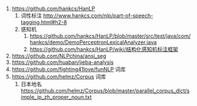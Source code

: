 

1. https://github.com/hankcs/HanLP
    1. 词性标注 http://www.hankcs.com/nlp/part-of-speech-tagging.html#h2-8
    2. 感知机
        1. https://github.com/hankcs/HanLP/blob/master/src/test/java/com/hankcs/demo/DemoPerceptronLexicalAnalyzer.java
        2. https://github.com/hankcs/HanLP/wiki/结构化感知机标注框架
2. https://github.com/NLPchina/ansj_seg
3. https://github.com/huaban/jieba-analysis
4. https://github.com/fighting41love/funNLP 词库
5. https://github.com/helmz/Corpus 词库
    1. 日本地名 https://github.com/helmz/Corpus/blob/master/parallel_corpus_dict/simple_jp_zh_proper_noun.txt
